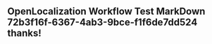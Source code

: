 <properties
ms.topic="hero-topic"
ms.test1="hero-topic"
ms.test2="test"/>

## OpenLocalization Workflow Test MarkDown 72b3f16f-6367-4ab3-9bce-f1f6de7dd524 thanks!

